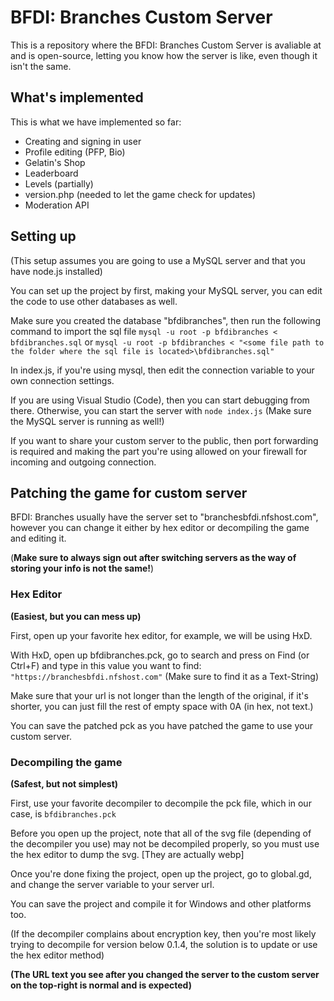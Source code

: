# BFDI: Branches Custom Server

This is a repository where the BFDI: Branches Custom Server is avaliable at and is open-source, letting you know how the server is like, even though it isn't the same.

## What's implemented

This is what we have implemented so far:

* Creating and signing in user
* Profile editing (PFP, Bio)
* Gelatin's Shop
* Leaderboard
* Levels (partially)
* version.php (needed to let the game check for updates)
* Moderation API

## Setting up

(This setup assumes you are going to use a MySQL server and that you have node.js installed)

You can set up the project by first, making your MySQL server, you can edit the code to use other databases as well.

Make sure you created the database "bfdibranches", then run the following command to import the sql file
`mysql -u root -p bfdibranches < bfdibranches.sql`
or
`mysql -u root -p bfdibranches < "<some file path to the folder where the sql file is located>\bfdibranches.sql"`

In index.js, if you're using mysql, then edit the connection variable to your own connection settings.

If you are using Visual Studio (Code), then you can start debugging from there. Otherwise, you can start the server with `node index.js` (Make sure the MySQL server is running as well!)

If you want to share your custom server to the public, then port forwarding is required and making the part you're using allowed on your firewall for incoming and outgoing connection.

## Patching the game for custom server

BFDI: Branches usually have the server set to "branchesbfdi.nfshost.com", however you can change it either by hex editor or decompiling the game and editing it.

(**Make sure to always sign out after switching servers as the way of storing your info is not the same!**)
### Hex Editor
**(Easiest, but you can mess up)**

First, open up your favorite hex editor, for example, we will be using HxD.

With HxD, open up bfdibranches.pck, go to search and press on Find (or Ctrl+F) and type in this value you want to find:
`"https://branchesbfdi.nfshost.com"`
(Make sure to find it as a Text-String)

Make sure that your url is not longer than the length of the original, if it's shorter, you can just fill the rest of empty space with 0A (in hex, not text.)

You can save the patched pck as you have patched the game to use your custom server.

### Decompiling the game
**(Safest, but not simplest)**

First, use your favorite decompiler to decompile the pck file, which in our case, is `bfdibranches.pck`

Before you open up the project, note that all of the svg file (depending of the decompiler you use) may not be decompiled properly, so you must use the hex editor to dump the svg. [They are actually webp]

Once you're done fixing the project, open up the project, go to global.gd, and change the server variable to your server url.

You can save the project and compile it for Windows and other platforms too.

(If the decompiler complains about encryption key, then you're most likely trying to decompile for version below 0.1.4, the solution is to update or use the hex editor method)

**(The URL text you see after you changed the server to the custom server on the top-right is normal and is expected)**

